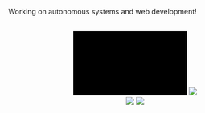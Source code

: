 Working on autonomous systems and web development!
<br />
<br />
<div align="center">
  <div class="row">
    <img src="https://github.com/winstxnhdw/AutoCarROS/blob/master/resources/gifs/1.gif?raw=true" width="45%" />
    <img src="https://github.com/winstxnhdw/AutoCarROS/blob/master/resources/gifs/2.gif?raw=true" width="45%" /> 
  </div>
  <div class="row">
    <img src="https://github.com/winstxnhdw/AutoCarROS/blob/master/resources/gifs/3.gif?raw=true" width="45%" />
    <img src="https://github.com/winstxnhdw/AutoCarROS/blob/master/resources/gifs/4.gif?raw=true" width="45%" /> 
  </div>
</div>